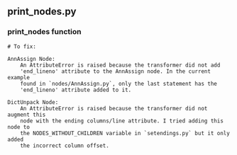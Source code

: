 ## print_nodes.py

### print_nodes function
    
    # To fix:
    
    AnnAssign Node:
        An AttributeError is raised because the transformer did not add
        'end_lineno' attribute to the AnnAssign node. In the current example
        found in `nodes/AnnAssign.py`, only the last statement has the
        'end_lineno' attribute added to it.
    
    DictUnpack Node:
        An AttributeError is raised because the transformer did not augment this
        node with the ending columns/line attribute. I tried adding this node to
        the NODES_WITHOUT_CHILDREN variable in `setendings.py` but it only added
        the incorrect column offset.
